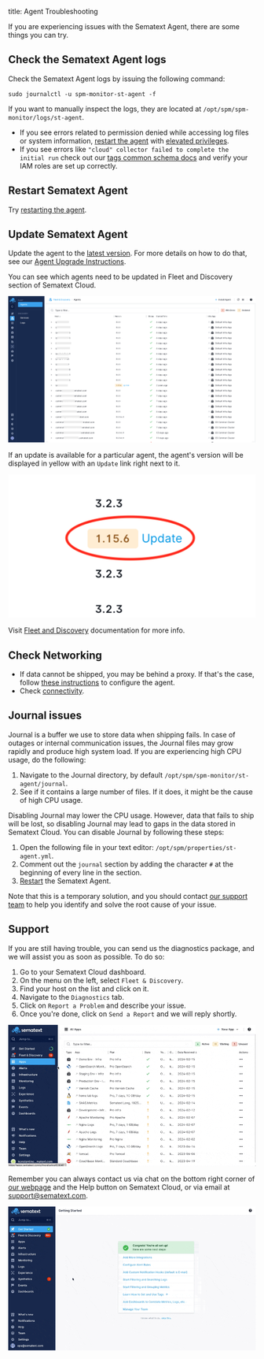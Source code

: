 title: Agent Troubleshooting

If you are experiencing issues with the Sematext Agent, there are some things you can try.

## Check the Sematext Agent logs

Check the Sematext Agent logs by issuing the following command:

```
sudo journalctl -u spm-monitor-st-agent -f
```

If you want to manually inspect the logs, they are located at `/opt/spm/spm-monitor/logs/st-agent`.

- If you see errors related to permission denied while accessing log files or system information, [restart the agent](https://sematext.com/docs/agents/sematext-agent/starting-stopping) with [elevated privileges](https://sematext.com/docs/agents/sematext-agent/permission-requirements/). 
- If you see errors like `"cloud" collector failed to complete the initial run` check out our [tags common schema docs](https://sematext.com/docs/tags/common-schema/#cloud-tags) and verify your IAM roles are set up correctly.


## Restart Sematext Agent

Try [restarting the agent](https://sematext.com/docs/agents/sematext-agent/starting-stopping).


## Update Sematext Agent

Update the agent to the [latest version](https://sematext.com/docs/agents/sematext-agent/releasenotes/). For more details on how to do that, see our [Agent Upgrade Instructions](https://sematext.com/docs/monitoring/spm-faq/#agent-updating). 

You can see which agents need to be updated in Fleet and Discovery section of Sematext Cloud.

![Fleet and Discovery](../../images/agents/fleet-agent-update.png)

If an update is available for a particular agent, the agent's version will be displayed in yellow with an `Update` link right next to it.

![Agent Update Available](../../images/agents/agent-update-needed.png)


Visit [Fleet and Discovery](https://sematext.com/docs/fleet/) documentation for more info.


## Check Networking

- If data cannot be shipped, you may be behind a proxy. If that's the case, follow [these instructions](https://sematext.com/docs/monitoring/spm-faq/#can-i-install-sematext-agent-on-servers-that-are-behind-a-proxy) to configure the agent.
- Check [connectivity](https://sematext.com/docs/monitoring/spm-faq/#i-am-not-seeing-any-data-in-monitoring-charts-how-do-i-check-if-network-connectivity-is-ok).


## Journal issues

Journal is a buffer we use to store data when shipping fails. In case of outages or internal communication issues, the Journal files may grow rapidly and produce high system load. If you are experiencing high CPU usage, do the following:

1. Navigate to the Journal directory, by default `/opt/spm/spm-monitor/st-agent/journal`.
2. See if it contains a large number of files. If it does, it might be the cause of high CPU usage.
   
Disabling Journal may lower the CPU usage. However, data that fails to ship will be lost, so disabling Journal may lead to gaps in the data stored in Sematext Cloud. You can disable Journal by following these steps:
   
1. Open the following file in your text editor: `/opt/spm/properties/st-agent.yml`. 
2. Comment out the `journal` section by adding the character `#` at the beginning of every line in the section.
3. [Restart](https://sematext.com/docs/agents/sematext-agent/starting-stopping) the Sematext Agent.

Note that this is a temporary solution, and you should contact [our support team](https://sematext.com/docs/agents/sematext-agent/agent-troubleshooting/#support) to help you identify and solve the root cause of your issue.


## Support

If you are still having trouble, you can send us the diagnostics package, and we will assist you as soon as possible. To do so:

1. Go to your Sematext Cloud dashboard.
2. On the menu on the left, select `Fleet & Discovery`.
3. Find your host on the list and click on it.
4. Navigate to the `Diagnostics` tab.
5. Click on `Report a Problem` and describe your issue.
6. Once you're done, click on `Send a Report` and we will reply shortly.

![Fleet and Discovery - Diagnostics](../../images/agents/report-diagnostics.gif)

Remember you can always contact us via chat on the bottom right corner of [our webpage](https://sematext.com/) and the Help button on Sematext Cloud, or via email at [support@sematext.com](mailto:support@sematext.com).

![Sematext Cloud Help](../../images/agents/help-live-chat.gif)

